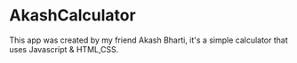 # AkashCalculator
This app was created by my friend Akash Bharti, it's a simple calculator that uses Javascript & HTML,CSS. 
